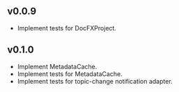 ## v0.0.9

* Implement tests for DocFXProject.

## v0.1.0

* Implement MetadataCache.
* Implement tests for MetadataCache.
* Implement tests for topic-change notification adapter.
